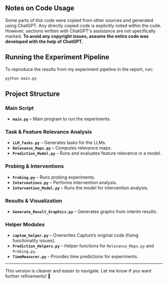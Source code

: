 ## **Notes on Code Usage**  
Some parts of this code were copied from other sources and generated using ChatGPT. Any directly copied code is explicitly noted within the code. However, sections written with ChatGPT's assistance are not specifically marked. **To avoid any copyright issues, assume the entire code was developed with the help of ChatGPT.**  

## **Running the Experiment Pipeline**  
To reproduce the results from my experiment pipeline in the report, run:  
```bash
python main.py
```

## **Project Structure**  

### **Main Script**  
- **`main.py`** – Main program to run the experiments.  

### **Task & Feature Relevance Analysis**  
- **`LLM_Tasks.py`** – Generates tasks for the LLMs.  
- **`Relevance_Maps.py`** – Computes relevance maps.  
- **`Prediction_Model.py`** – Runs and evaluates feature relevance in a model.  

### **Probing & Interventions**  
- **`Probing.py`** – Runs probing experiments.  
- **`Interventions.py`** – Performs intervention analysis.  
- **`Intervention_Model.py`** – Runs the model for intervention analysis.  

### **Results & Visualization**  
- **`Generate_Result_Graphics.py`** – Generates graphs from interim results.  

### **Helper Modules**  
- **`captum_helper.py`** – Overwrites Captum’s original code (fixing functionality issues).  
- **`Prediction_Helpers.py`** – Helper functions for `Relevance_Maps.py` and `Probing.py`.  
- **`TimeMeasurer.py`** – Provides time predictions for experiments.  

---

This version is cleaner and easier to navigate. Let me know if you want further refinements! 🚀
